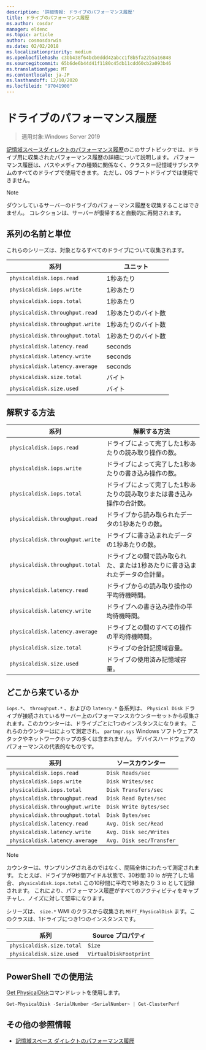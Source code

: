 ```yaml
---
description: '詳細情報: ドライブのパフォーマンス履歴'
title: ドライブのパフォーマンス履歴
ms.author: cosdar
manager: eldenc
ms.topic: article
author: cosmosdarwin
ms.date: 02/02/2018
ms.localizationpriority: medium
ms.openlocfilehash: c3bb438f64bcb0ddd42abcc1f8b5fa22b5a16848
ms.sourcegitcommit: 65b6de6b44d41f1180c45db11cdd60cb2a093b46
ms.translationtype: MT
ms.contentlocale: ja-JP
ms.lasthandoff: 12/10/2020
ms.locfileid: "97041900"
---
```

# <a name="performance-history-for-drives"></a>ドライブのパフォーマンス履歴

> 適用対象:Windows Server 2019

[記憶域スペースダイレクトのパフォーマンス履歴](performance-history.md)のこのサブトピックでは、ドライブ用に収集されたパフォーマンス履歴の詳細について説明します。 パフォーマンス履歴は、バスやメディアの種類に関係なく、クラスター記憶域サブシステムのすべてのドライブで使用できます。 ただし、OS ブートドライブでは使用できません。

   > [!NOTE]
   > ダウンしているサーバーのドライブのパフォーマンス履歴を収集することはできません。 コレクションは、サーバーが復帰すると自動的に再開されます。

## <a name="series-names-and-units"></a>系列の名前と単位

これらのシリーズは、対象となるすべてのドライブについて収集されます。

| 系列                          | ユニット             |
|---------------------------------|------------------|
| `physicaldisk.iops.read`        | 1秒あたり       |
| `physicaldisk.iops.write`       | 1秒あたり       |
| `physicaldisk.iops.total`       | 1秒あたり       |
| `physicaldisk.throughput.read`  | 1秒あたりのバイト数 |
| `physicaldisk.throughput.write` | 1秒あたりのバイト数 |
| `physicaldisk.throughput.total` | 1秒あたりのバイト数 |
| `physicaldisk.latency.read`     | seconds          |
| `physicaldisk.latency.write`    | seconds          |
| `physicaldisk.latency.average`  | seconds          |
| `physicaldisk.size.total`       | バイト            |
| `physicaldisk.size.used`        | バイト            |

## <a name="how-to-interpret"></a>解釈する方法

| 系列                          | 解釈する方法                                                            |
|---------------------------------|-----------------------------------------------------------------------------|
| `physicaldisk.iops.read`        | ドライブによって完了した1秒あたりの読み取り操作の数。                |
| `physicaldisk.iops.write`       | ドライブによって完了した1秒あたりの書き込み操作の数。               |
| `physicaldisk.iops.total`       | ドライブによって完了した1秒あたりの読み取りまたは書き込み操作の合計数。 |
| `physicaldisk.throughput.read`  | ドライブから読み取られたデータの1秒あたりの数。                            |
| `physicaldisk.throughput.write` | ドライブに書き込まれたデータの1秒あたりの数。                           |
| `physicaldisk.throughput.total` | ドライブとの間で読み取られた、または1秒あたりに書き込まれたデータの合計量。        |
| `physicaldisk.latency.read`     | ドライブからの読み取り操作の平均待機時間。                          |
| `physicaldisk.latency.write`    | ドライブへの書き込み操作の平均待機時間。                           |
| `physicaldisk.latency.average`  | ドライブとの間のすべての操作の平均待機時間。                     |
| `physicaldisk.size.total`       | ドライブの合計記憶域容量。                                    |
| `physicaldisk.size.used`        | ドライブの使用済み記憶域容量。                                     |

## <a name="where-they-come-from"></a>どこから来ているか

`iops.*`、 `throughput.*` 、およびの `latency.*` 各系列は、 `Physical Disk` ドライブが接続されているサーバー上のパフォーマンスカウンターセットから収集されます。このカウンターは、ドライブごとに1つのインスタンスになります。 これらのカウンターはによって測定され、 `partmgr.sys` Windows ソフトウェアスタックやネットワークホップの多くは含まれません。 デバイスハードウェアのパフォーマンスの代表的なものです。

| 系列                          | ソースカウンター           |
|---------------------------------|--------------------------|
| `physicaldisk.iops.read`        | `Disk Reads/sec`         |
| `physicaldisk.iops.write`       | `Disk Writes/sec`        |
| `physicaldisk.iops.total`       | `Disk Transfers/sec`     |
| `physicaldisk.throughput.read`  | `Disk Read Bytes/sec`    |
| `physicaldisk.throughput.write` | `Disk Write Bytes/sec`   |
| `physicaldisk.throughput.total` | `Disk Bytes/sec`         |
| `physicaldisk.latency.read`     | `Avg. Disk sec/Read`     |
| `physicaldisk.latency.write`    | `Avg. Disk sec/Writes`   |
| `physicaldisk.latency.average`  | `Avg. Disk sec/Transfer` |

   > [!NOTE]
   > カウンターは、サンプリングされるのではなく、間隔全体にわたって測定されます。 たとえば、ドライブが9秒間アイドル状態で、30秒間 30 Io が完了した場合、 `physicaldisk.iops.total` この10秒間に平均で1秒あたり 3 io として記録されます。 これにより、パフォーマンス履歴がすべてのアクティビティをキャプチャし、ノイズに対して堅牢になります。

シリーズは、 `size.*` WMI のクラスから収集され `MSFT_PhysicalDisk` ます。このクラスは、1ドライブにつき1つのインスタンスです。

| 系列                          | Source プロパティ        |
|---------------------------------|------------------------|
| `physicaldisk.size.total`       | `Size`                 |
| `physicaldisk.size.used`        | `VirtualDiskFootprint` |

## <a name="usage-in-powershell"></a>PowerShell での使用法

[Get PhysicalDisk](/powershell/module/storage/get-physicaldisk)コマンドレットを使用します。

```PowerShell
Get-PhysicalDisk -SerialNumber <SerialNumber> | Get-ClusterPerf
```

## <a name="additional-references"></a>その他の参照情報

- [記憶域スペース ダイレクトのパフォーマンス履歴](performance-history.md)
